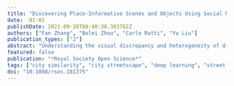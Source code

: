 ```yaml
---
title: "Discovering Place-Informative Scenes and Objects Using Social Media Photos"
date: -01-01
publishDate: 2021-09-20T08:48:38.383762Z
authors: ["Fan Zhang", "Bolei Zhou", "Carlo Ratti", "Yu Liu"]
publication_types: ["2"]
abstract: "Understanding the visual discrepancy and heterogeneity of different places is of great interest to architectural design, urban design and tourism planning. However, previous studies have been limited by the lack of adequate data and efficient methods to quantify the visual aspects of a place. This work proposes a data-driven framework to explore the place-informative scenes and objects by employing deep convolutional neural network to learn and measure the visual knowledge of place appearance automatically from a massive dataset of photos and imagery. Based on the proposed framework, we compare the visual similarity and visual distinctiveness of 18 cities worldwide using millions of geo-tagged photos obtained from social media. As a result, we identify the visual cues of each city that distinguish that city from others: other than landmarks, a large number of historical architecture, religious sites, unique urban scenes, along with some unusual natural landscapes have been identified as the most place-informative elements. In terms of the city-informative objects, taking vehicles as an example, we find that the taxis, police cars and ambulances are the most place-informative objects. The results of this work are inspiring for various fields— providing insights on what large-scale geo-tagged data can achieve in understanding place formalization and urban design."
featured: false
publication: "*Royal Society Open Science*"
tags: ["city similarity", "city streetscape", "deep learning", "street-level imagery"]
doi: "10.1098/rsos.181375"
---
```


